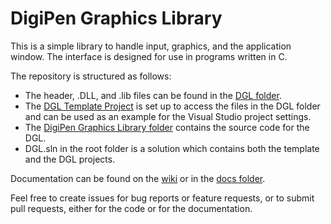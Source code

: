 # DigiPen Graphics Library

This is a simple library to handle input, graphics, and the application window. The interface is designed for use in programs written in C.

The repository is structured as follows:
- The header, .DLL, and .lib files can be found in the [DGL folder](./DGL/). 
- The [DGL Template Project](./DGL_Template_Project/) is set up to access the files in the DGL folder and can be used as an example for the Visual Studio project settings. 
- The [DigiPen Graphics Library folder](./DigiPen_Graphics_Library/) contains the source code for the DGL. 
- DGL.sln in the root folder is a solution which contains both the template and the DGL projects.

Documentation can be found on the [wiki](https://github.com/DigiPen-Faculty/DigiPen-Graphics-Library/wiki) or in the [docs folder](./docs/).

Feel free to create issues for bug reports or feature requests, or to submit pull requests, either for the code or for the documentation.
